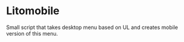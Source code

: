 # Litomobile
Small script that takes desktop menu based on UL and creates mobile version of this menu.
